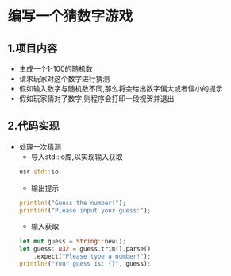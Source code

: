 # 编写一个猜数字游戏  
## 1.项目内容   
* 生成一个1-100的随机数<br>
* 请求玩家对这个数字进行猜测<br>
* 假如输入数字与随机数不同,那么将会给出数字偏大或者偏小的提示<br>
* 假如玩家猜对了数字,则程序会打印一段祝贺并退出<br>

## 2.代码实现 
* 处理一次猜测<br>
    * 导入std::io库,以实现输入获取<br>
    ```rust
    usr std::io;
    ```  
    * 输出提示<br>
    ```rust
    println!("Guess the number!");
    println!("Please input your guess:");
    ```  
    * 输入获取<br>
    ```rust
    let mut guess = String::new();
    let guess: u32 = guess.trim().parse()
        .expect("Please type a number!");
    println!("Your guess is: {}", guess);
    ```  
